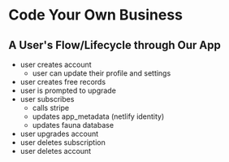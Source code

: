# Code Your Own Business

## A User's Flow/Lifecycle through Our App

- user creates account
  - user can update their profile and settings
- user creates free records
- user is prompted to upgrade
- user subscribes
  - calls stripe
  - updates app_metadata (netlify identity)
  - updates fauna database
- user upgrades account
- user deletes subscription
- user deletes account
